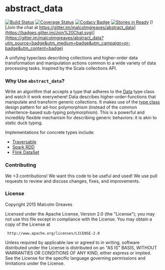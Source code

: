 abstract_data
============
[![Build Status](https://travis-ci.org/malcolmgreaves/abstract_data.svg?branch=master)](https://travis-ci.org/malcolmgreaves/abstract_data) [![Coverage Status](https://coveralls.io/repos/malcolmgreaves/abstract_data/badge.svg?branch=master&service=github)](https://coveralls.io/github/malcolmgreaves/abstract_data?branch=master)
 [![Codacy Badge](http://api.codacy.com:80/project/badge/7a4fbaf2cbe6449993224d6eb4df0f13)](https://www.codacy.com/app/greavesmalcolm/abstract_data) [![Stories in Ready](https://badge.waffle.io/malcolmgreaves/abstract_data.png?label=ready&title=Ready)](https://waffle.io/malcolmgreaves/abstract_data)  [![Join the chat at https://gitter.im/malcolmgreaves/abstract_data](https://badges.gitter.im/Join%20Chat.svg)](https://gitter.im/malcolmgreaves/abstract_data?utm_source=badge&utm_medium=badge&utm_campaign=pr-badge&utm_content=badge)

A unifying typeclass describing collections and higher-order data transformation and manipulation actions common to a wide variety of data processing tasks. Inspired by the Scala collections API.

### Why Use `abstract_data`?

Write an algorithm that accepts a type that adheres to the [Data](https://github.com/malcolmgreaves/abstract_data/blob/master/src/main/scala/fif/Data.scala) type class and watch it work everywhere! Data describes higher-order-functions that manipulate and transform generic collections. It makes use of the [type class](https://en.wikipedia.org/wiki/Type_class) design pattern for ad-hoc polymorphism (instead of the common inheritence-based sub-typing polymorphism). This is a powerful and incredibly flexible mechanism for describing generic behaviors: it is akin to static duck typing.

Implementations for concrete types include:
* [Traversable](https://github.com/malcolmgreaves/abstract_data/blob/master/src/main/scala/fif/TravData.scala)
* [Spark RDD](https://github.com/malcolmgreaves/sparkmod)
* [Flink DataSet](https://github.com/malcolmgreaves/flinkmod)

### Contributing
We <3 contributions! We want this code to be useful and used! We use pull requests to review and discuss changes, fixes, and improvements.

### License

Copyright 2015 Malcolm Greaves

 Licensed under the Apache License, Version 2.0 (the "License");
 you may not use this file except in compliance with the License.
 You may obtain a copy of the License at

     http://www.apache.org/licenses/LICENSE-2.0

 Unless required by applicable law or agreed to in writing, software
 distributed under the License is distributed on an "AS IS" BASIS,
 WITHOUT WARRANTIES OR CONDITIONS OF ANY KIND, either express or implied.
 See the License for the specific language governing permissions and
 limitations under the License.
